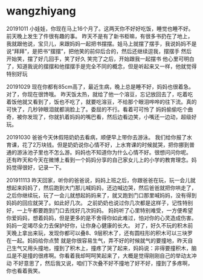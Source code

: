# wangzhiyang
20191011
小娃娃，你现在马上16个月了。这两天你不好好吃饭，睡觉也睡不好。
前天晚上发生了件很有趣的事。
昨天不是有了新书柜嘛，有很多书扔在了地上，我就跟他说，宝贝儿，来跟妈妈一起把书摆摆。娃马上就摆了摆手，我说妈妈不是说“拜拜”，是把书“摆摆”，把他笑的前仰后合的，然后还继续逗我，摆摆手 然后开始笑，摆了好几回手，笑了好久
笑完了之后，开始跟我一起摆书
他心里可明白了，知道我说的摆摆和他摆摆手是完全不同的概念，但是听起来又一样，他就觉得特别好玩


20191029
现在你都有85cm高了，最近生病，晚上总是睡不好，妈妈也很着急。
对了，你现在很馋哦。
昨天饭太热，就给了他一个溶豆，忘记放回去了，吃着吃着饭他就又看到了，饭也不吃了，就要吃溶豆，不给那个眼泪哗哗的往下流。真的可快了，几秒钟眼泪就都淌脸上了。委屈的不行。看着可可怜了
妈妈偷偷吃个曲奇，被你发现了，你就扒着妈妈的嘴巴看，然后边看边笑，小嘴还一边动，超级好玩。

20191030
爸爸今天休假陪奶奶去看病，顺便早上带你去游泳。
我们给你报了水育课，花了2万块钱。但是奶奶说你心情不好，上水育课的时候就哭，把你挪到普通的游泳池子里也不怎么游。妈妈也不知道你为什么心情不好。很想问问你呢。
还有昨天和今天在微博上看到一个妈妈分享的自己家女儿上的小学的教育理念。妈妈觉得很好，记录一下。

201911113
昨天回家，听你的爸爸说，妈妈上班之后，你跟爸爸在玩，玩一会儿就想起来妈妈了，然后跑到大门那儿喊妈妈，还边喊边哭，然后爸爸就把你哄走了，之后你继续玩，玩了一会儿就想起妈妈来了，就又跑到门口那里喊妈妈，没有得到妈妈的回应就哭了。如此好几次。
之前奶奶也说过你几次都是这样子，记性特别好，一上午都要跑到门口去找好几次妈妈。
妈妈听了心里特别难受，一方便希望你爱妈妈，想着妈妈，但是更多的是不舍得你如此难过，怕对你的心灵造成伤害。
妈妈一定竭尽全力去保护好你，让你身心健康的长大。
对了，好久不玩的积木前天晚上拿出来玩，发现你都可以叠8、9层积木了，还有圆柱形的积木可以三块罗在一起。妈妈给你点赞
就是你很容易生气，弄不好的时候就气的要撞地，昨天自己生气又用头撞地，撞到了积木上，撞疼了哭了起来，妈妈说：非得要撞积木，脑瓜是不是撞的很疼啊。你看着我却呵呵笑起来了，大概是觉得刚刚自己的举动太冲动 不好意思了，然后我又说，咱们下次叠不好不撞地了好不好，撞到了多疼啊，你也看着我笑。
